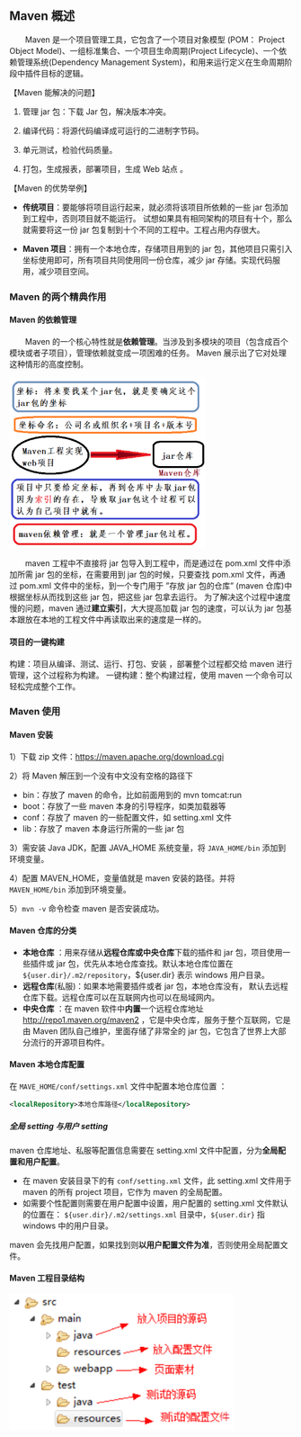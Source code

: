 ## Maven 概述

&emsp;&emsp;Maven 是一个项目管理工具，它包含了一个项目对象模型 (POM： Project Object Model)、一组标准集合、一个项目生命周期(Project Lifecycle)、一个依赖管理系统(Dependency Management System)，和用来运行定义在生命周期阶段中插件目标的逻辑。

【Maven 能解决的问题】

1. 管理 jar 包：下载 Jar 包，解决版本冲突。

2. 编译代码：将源代码编译成可运行的二进制字节码。

3. 单元测试，检验代码质量。

4. 打包，生成报表，部署项目，生成 Web 站点 。

【Maven 的优势举例】 

* **传统项目**：要能够将项目运行起来，就必须将该项目所依赖的一些 jar 包添加到工程中，否则项目就不能运行。 试想如果具有相同架构的项目有十个，那么就需要将这一份 jar 包复制到十个不同的工程中。工程占用内存很大。

* **Maven 项目**：拥有一个本地仓库，存储项目用到的 jar 包，其他项目只需引入坐标使用即可，所有项目共同使用同一份仓库，减少 jar 存储。实现代码服用，减少项目空间。  

### Maven 的两个精典作用 

#### Maven 的依赖管理 

&emsp;&emsp;Maven 的一个核心特性就是**依赖管理**。当涉及到多模块的项目（包含成百个模块或者子项目），管理依赖就变成一项困难的任务。 Maven 展示出了它对处理这种情形的高度控制。 

<img src="./chapter7/img7/01-dependency-management.png" width=350>

&emsp;&emsp;maven 工程中不直接将 jar 包导入到工程中，而是通过在 pom.xml 文件中添加所需 jar 包的坐标，在需要用到 jar 包的时候，只要查找 pom.xml 文件，再通过 pom.xml 文件中的坐标，到一个专门用于 ”存放 jar 包的仓库” (maven 仓库)中根据坐标从而找到这些 jar 包，把这些 jar 包拿去运行。 为了解决这个过程中速度慢的问题，maven 通过**建立索引**，大大提高加载 jar 包的速度，可以认为 jar 包基本跟放在本地的工程文件中再读取出来的速度是一样的。 

#### 项目的一键构建 

构建：项目从编译、测试、运行、打包、安装 ，部署整个过程都交给 maven 进行管理，这个过程称为构建。
一键构建：整个构建过程，使用 maven 一个命令可以轻松完成整个工作。 

### Maven 使用

#### Maven 安装 

1）下载 zip 文件：https://maven.apache.org/download.cgi

2）将 Maven 解压到一个没有中文没有空格的路径下 

* bin：存放了 maven 的命令，比如前面用到的 mvn tomcat:run
* boot：存放了一些 maven 本身的引导程序，如类加载器等
* conf：存放了 maven 的一些配置文件，如 setting.xml 文件
* lib：存放了 maven 本身运行所需的一些 jar 包 

3）需安装 Java JDK，配置 JAVA_HOME 系统变量，将 `JAVA_HOME/bin` 添加到环境变量。

4）配置 MAVEN_HOME，变量值就是 maven 安装的路径。并将  `MAVEN_HOME/bin` 添加到环境变量。

5）`mvn -v` 命令检查 maven 是否安装成功。 

#### Maven 仓库的分类 

* **本地仓库** ：用来存储从**远程仓库或中央仓库**下载的插件和 jar 包，项目使用一些插件或 jar 包，优先从本地仓库查找。默认本地仓库位置在 `${user.dir}/.m2/repository`，${user.dir} 表示 windows 用户目录。 
* **远程仓库**(私服)：如果本地需要插件或者 jar 包，本地仓库没有， 默认去远程仓库下载。远程仓库可以在互联网内也可以在局域网内。 
* **中央仓库** ：在 maven 软件中**内置**一个远程仓库地址 http://repo1.maven.org/maven2 ，它是中央仓库，服务于整个互联网，它是由 Maven 团队自己维护，里面存储了非常全的 jar 包，它包含了世界上大部分流行的开源项目构件。 

#### Maven 本地仓库配置 

在 `MAVE_HOME/conf/settings.xml` 文件中配置本地仓库位置 ：

```xml
<localRepository>本地仓库路径</localRepository>
```

##### 全局 setting 与用户 setting 

maven 仓库地址、私服等配置信息需要在 setting.xml 文件中配置，分为**全局配置和用户配置**。

* 在 maven 安装目录下的有 `conf/setting.xml` 文件，此 setting.xml 文件用于 maven 的所有 project 项目，它作为 maven 的全局配置。
* 如需要个性配置则需要在用户配置中设置，用户配置的 setting.xml 文件默认的位置在： `${user.dir}/.m2/settings.xml` 目录中，`${user.dir}` 指 windows 中的用户目录。

maven 会先找用户配置，如果找到则**以用户配置文件为准**，否则使用全局配置文件。 

#### Maven 工程目录结构 

<img src="./chapter7/img7/02-file-structure.png" width=400>